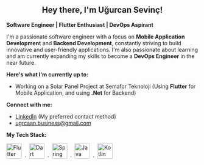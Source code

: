 <h2 align="center"> Hey there, I'm Uğurcan Sevinç!</h2>

**Software Engineer | Flutter Enthusiast | DevOps Aspirant**

I'm a passionate software engineer with a focus on **Mobile Application Development** and **Backend Development**, constantly striving to build innovative and user-friendly applications. I'm also passionate about learning and am currently expanding my skills to become a **DevOps Engineer** in the near future.

**Here's what I'm currently up to:**

*  Working on a Solar Panel Project at Semafor Teknoloji (Using **Flutter** for Mobile Application, and using **.Net** for Backend)

**Connect with me:**

*  [LinkedIn](https://linkedin.com/in/ugrcaan) (My preferred contact method)
*  ugrcaan.business@gmail.com

**My Tech Stack:**

<p align="left">
  <a href="https://flutter.dev/" target="_blank"><img src="https://github.com/ugurcan-sevinc/ugurcan-sevinc/assets/69902076/3b08a1e3-ce16-4beb-b2b5-95b2b2b97798" alt="Flutter" title="Flutter" width="40" height="40" /></a>
  &nbsp;&middot;&nbsp;
  <a href="https://dart.dev/" target="_blank"><img src="https://github.com/ugurcan-sevinc/ugurcan-sevinc/assets/69902076/e9e4e00e-633f-4776-ab9a-d078610a0328" alt="Dart" title="Dart" width="40" height="40" /></a>
  &nbsp;&middot;&nbsp;
  <a href="https://spring.io/" target="_blank"><img src="https://github.com/ugurcan-sevinc/ugurcan-sevinc/assets/69902076/024ba102-c565-4d81-b42f-149718a78879" alt="Spring" title="Spring" width="40" height="40" /></a>
  &nbsp;&middot;&nbsp;
  <a href="https://www.java.com/" target="_blank"><img src="https://github.com/ugurcan-sevinc/ugurcan-sevinc/assets/69902076/69bcb80c-94a9-4004-9da7-514939d56bd9" alt="Java" title="Java" width="40" height="40" /></a>
  &nbsp;&middot;&nbsp;
  <a href="https://kotlinlang.org/" target="_blank"><img src="https://github.com/ugurcan-sevinc/ugurcan-sevinc/assets/69902076/4c306c7b-7d7b-44e7-a2e8-763e08fc49d0" alt="Kotlin" title="Kotlin" width="40" height="40" /></a>

</p>


<!--
**My Projects:**

*  [News Application](https://github.com/ugurcan-sevinc/ProjectNews)
*  [Todo Application](https://github.com/ugurcan-sevinc/OneTaskMan)
*  [Scooter Renting Application Demo](https://github.com/ugurcan-sevinc/ProjectSFinal)
*  [QReader](https://github.com/ugurcan-sevinc/QReader)
*  [Calculator](https://github.com/ugurcan-sevinc/Calculator)
*  [Sentiment-Analysis (iOS)](https://github.com/ugurcan-sevinc/Sentiment-Analysis)
*  [Learning API](https://github.com/ugurcan-sevinc/LearningAPI)
-->

